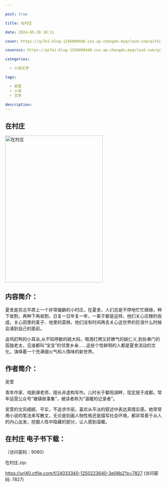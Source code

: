 ```yaml
---

post: true

title: 在村庄

date: 2024-05-28 10:11

cover: https://qifei-blog-1256009448.cos.ap-chengdu.myqcloud.com/qifei-blog/65eecdde9f345e8d035df917.jpg

coveross: https://qifei-blog-1256009448.cos.ap-chengdu.myqcloud.com/qifei-blog/65eecdde9f345e8d035df917.jpg

categories:

  - 小说文学

tags:

  - 吴莹
  - 小说
  - 文学

description:
---
```


## 在村庄
<img alt="在村庄 " class="aligncenter loaded" data-was-processed="true" decoding="async" fetchpriority="high" height="471" src="https://qifei-blog-1256009448.cos.ap-chengdu.myqcloud.com/qifei-blog/65eecdde9f345e8d035df917.jpg " style="cursor: zoom-in;" width="314"/>

## 内容简介：

夏舍是苏北平原上一个非常偏僻的小村庄，在夏舍，人们总是不停地忙忙碌碌，种下收割，再种下再收割，日复一日年复一年，一辈子都是这样。他们关心庄稼的收成，关心田里的麦子、地里的菜秧，他们没有时间再去关心这世界的巨浪什么时候会涌到自己的面前。

追鸡赶鸭的小耳朵,从不知停歇的姚大妈，喝酒打牌又好脾气的姚仁义,到处串门的孤独老太，见谁都叫“宝宝”的邻里乡亲……这些个性鲜明的人都是夏舍流动的文化，演绎着一个充满烟火气和人情味的新世界。

## 作者简介：

吴莹

青年作家、戏剧课老师，擅长非虚构写作。儿时长于鄱阳湖畔，现定居于成都。常年运营公众号“塘镇故事集”，被读者称为“温暖的记录者”。

吴莹的文风细腻、平实，不追求华丽，喜欢从平淡的叙述中表达真情实感。她常常用小说的笔法来写散文，无论是刻画人物性格还是描写社会环境，都非常善于从人的内心出发，挖掘人性中隐藏的部分，让人感到温暖。

## 在村庄 电子书下载：

 （访问密码：9080）

在村庄.zip: 

https://url40.ctfile.com/f/24033340-1250223640-3e06b2?p=7827 (访问密码: 7827)
